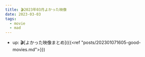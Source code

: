 ```yaml
---
title: 🎬2023年03月よかった映像
date: 2023-03-03
tags:
  - movie
  - mad
---
```


- up: 🎬[よかった映像まとめ]({{<ref "posts/202301071605-good-movies.md">}}) 